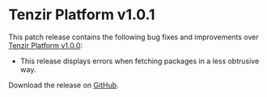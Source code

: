 # Tenzir Platform v1.0.1

This patch release contains the following bug fixes and improvements over [Tenzir Platform v1.0.0](https://github.com/tenzir/platform/releases/tag/v1.0.0):

* This release displays errors when fetching packages in a less obtrusive way.

Download the release on [GitHub](https://github.com/tenzir/platform/releases/tag/v1.0.1).